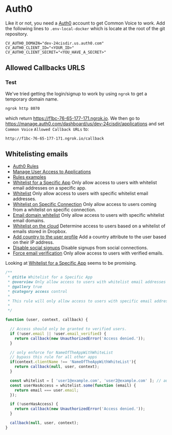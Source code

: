 # Auth0
Like it or not, you need a [Auth0](https://auth0.com/) account to get Common Voice to work.
Add the following lines to `.env-local-docker` which is locate at the root of the git repository.
```
CV_AUTH0_DOMAIN="dev-24cisdir.us.auth0.com"
CV_AUTH0_CLIENT_ID="<YOUR_ID>"
CV_AUTH0_CLIENT_SECRET="<YOU_HAVE_A_SECRET>"
```

## Allowed Callbacks URLS
### Test
We've tried getting the login/signup to work by using `ngrok` to get a temporary domain name.
```bash
ngrok http 8070
```
which return https://f1bc-76-65-177-171.ngrok.io.
We then go to https://manage.auth0.com/dashboard/us/dev-24cisdir/applications and set `Common Voice` `Allowed Callback URLs` to:
```
http://f1bc-76-65-177-171.ngrok.io/callback
```

## Whitelisting emails
* [Auth0 Rules](https://auth0.com/docs/customize/rules)
* [Manage User Access to Applications](https://auth0.com/docs/manage-users/user-accounts/manage-user-access-to-applications)
* [Rules examples](https://github.com/auth0/rules/tree/aeaf93bc058408e260192d0941a688963449d6be/src/rules)
* [Whitelist for a Specific App](https://github.com/auth0/rules/blob/aeaf93bc058408e260192d0941a688963449d6be/src/rules/simple-user-whitelist-for-app.js) Only allow access to users with whitelist email addresses on a specific app.
* [Whitelist](https://github.com/auth0/rules/blob/aeaf93bc058408e260192d0941a688963449d6be/src/rules/simple-user-whitelist.js) Only allow access to users with specific whitelist email addresses.
* [Whitelist on Specific Connection](https://github.com/auth0/rules/blob/aeaf93bc058408e260192d0941a688963449d6be/src/rules/simple-whitelist-on-a-connection.js) Only allow access to users coming from a whitelist on specific connection.
* [Email domain whitelist](https://github.com/auth0/rules/blob/aeaf93bc058408e260192d0941a688963449d6be/src/rules/simple-domain-whitelist.js) Only allow access to users with specific whitelist email domains.
* [Whitelist on the cloud](https://github.com/auth0/rules/blob/aeaf93bc058408e260192d0941a688963449d6be/src/rules/dropbox-whitelist.js) Determine access to users based on a whitelist of emails stored in Dropbox.
* [Add country to the user profile](https://github.com/auth0/rules/blob/aeaf93bc058408e260192d0941a688963449d6be/src/rules/add-country.js) Add a country attribute to the user based on their IP address.
* [Disable social signups](https://github.com/auth0/rules/blob/aeaf93bc058408e260192d0941a688963449d6be/src/rules/disable-social-signup.js) Disable signups from social connections.
* [Force email verification](https://github.com/auth0/rules/blob/aeaf93bc058408e260192d0941a688963449d6be/src/rules/email-verified.js) Only allow access to users with verified emails.

Looking at [Whitelist for a Specific App](https://github.com/auth0/rules/blob/aeaf93bc058408e260192d0941a688963449d6be/src/rules/simple-user-whitelist-for-app.js) seems to be promising.
```javascript
/**
 * @title Whitelist for a Specific App
 * @overview Only allow access to users with whitelist email addresses on a specific app
 * @gallery true
 * @category access control
 *
 * This rule will only allow access to users with specific email addresses on a specific app.
 *
 */

function (user, context, callback) {

  // Access should only be granted to verified users.
  if (!user.email || !user.email_verified) {
    return callback(new UnauthorizedError('Access denied.'));
  }

  // only enforce for NameOfTheAppWithWhiteList
  // bypass this rule for all other apps
  if(context.clientName !== 'NameOfTheAppWithWhiteList'){
    return callback(null, user, context);
  }

  const whitelist = [ 'user1@example.com', 'user2@example.com' ]; // authorized users
  const userHasAccess = whitelist.some(function (email) {
    return email === user.email;
  });

  if (!userHasAccess) {
    return callback(new UnauthorizedError('Access denied.'));
  }

  callback(null, user, context);
}
```
